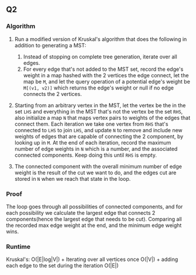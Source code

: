 ## Q2

### Algorithm

1. Run a modified version of Kruskal's algorithm that does the following in addition to generating a MST:
    1. Instead of stopping on complete tree generation, iterate over all edges.
    2. For every edge that's not added to the MST set, record the edge's weight in a map hashed with the 2 vertices the edge connect, let the map be `M`, and let the query operation of a potential edge's weight be `M[(v1, v2)]` which returns the edge's weight or null if no edge connects the 2 vertices.
    
2. Starting from an arbitrary vertex in the MST, let the vertex be the in the set `LHS` and everything in the MST that's not the vertex be the set `RHS`, also initialize a map `N` that maps vertex pairs to weights of the edges that connect them. Each iteration we take one vertex from `RHS` that's connected to `LHS` to join `LHS`, and update `N` to remove and include new weights of edges that are capable of connecting the 2 component, by looking up in `M`. At the end of each iteration, record the maximum number of edge weights in `N` which is a number, and the associated connected components. Keep doing this until `RHS` is empty.

3. The connected component with the overall minimum number of edge weight is the result of the cut we want to do, and the edges cut are stored in `N` when we reach that state in the loop.

### Proof
The loop goes through all possibilities of connected components, and for each possibility we calculate the largest edge that connects 2 components(hence the largest edge that needs to be cut). Comparing all the recorded max edge weight at the end, and the minimum edge weight wins.

### Runtime

Kruskal's: O(|E|log|V|) + Iterating over all vertices once O(|V|) + adding each edge to the set during the iteration O(|E|)